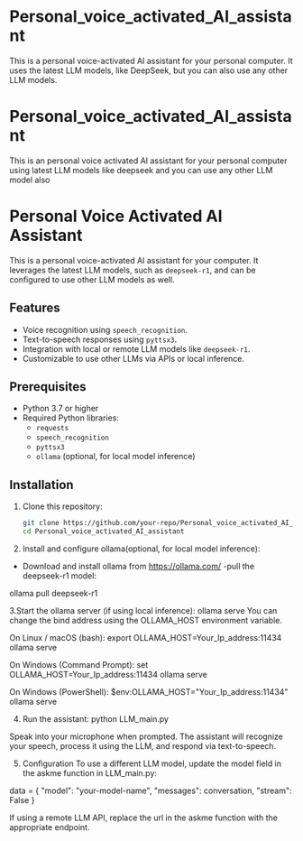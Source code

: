 # Personal_voice_activated_AI_assistant
This is a personal voice-activated AI assistant for your personal computer. It uses the latest LLM models, like DeepSeek, but you can also use any other LLM models.
# Personal_voice_activated_AI_assistant
This is an personal voice activated AI assistant for your personal computer using latest LLM models like deepseek and you can use any other LLM model also 
 # Personal Voice Activated AI Assistant

This is a personal voice-activated AI assistant for your computer. It leverages the latest LLM models, such as `deepseek-r1`, and can be configured to use other LLM models as well.

## Features
- Voice recognition using `speech_recognition`.
- Text-to-speech responses using `pyttsx3`.
- Integration with local or remote LLM models like `deepseek-r1`.
- Customizable to use other LLMs via APIs or local inference.

## Prerequisites
- Python 3.7 or higher
- Required Python libraries:
  - `requests`
  - `speech_recognition`
  - `pyttsx3`
  - `ollama` (optional, for local model inference)

## Installation
1. Clone this repository:
   ```sh
   git clone https://github.com/your-repo/Personal_voice_activated_AI_assistant.git
   cd Personal_voice_activated_AI_assistant

2. Install and configure ollama(optional, for local model inference):
 - Download and install ollama from https://ollama.com/
 -pull the deepseek-r1 model:
 
 ollama pull deepseek-r1

3.Start the ollama server (if using local inference):
ollama serve
 You can change the bind address using the OLLAMA_HOST environment variable.

 On Linux / macOS (bash): 
 export OLLAMA_HOST=Your_Ip_address:11434
 ollama serve

 On Windows (Command Prompt):
 set OLLAMA_HOST=Your_Ip_address:11434
 ollama serve

On Windows (PowerShell):
$env:OLLAMA_HOST="Your_Ip_address:11434"
ollama serve


4. Run the assistant:
python LLM_main.py


Speak into your microphone when prompted. The assistant will recognize your speech, process it using the LLM, and respond via text-to-speech.


5. Configuration
To use a different LLM model, update the model field in the askme function in LLM_main.py:

data = {
    "model": "your-model-name",
    "messages": conversation,
    "stream": False
}

If using a remote LLM API, replace the url in the askme function with the appropriate endpoint.
